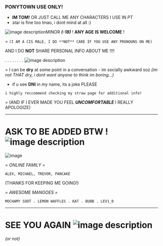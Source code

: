 ### PONYTOWN USE ONLY!
- __IM TOM!__ OR JUST CALL ME ANY CHARACTERS I USE IN *PT*
- star is fine too lmao, i dont mind at all :)

![image description](https://64.media.tumblr.com/fdaaac9f6984d97b678959339a7dabbd/64ef976b6d7170d4-d0/s75x75_c1/fc690f2cfed7f109f70df800db5987a1ffecd615.gifv)MINOR ***(-18)*** ! **ANY AGE IS WELCOME** !

   = ```(I AM A CIS MALE, I DO **NOT** CARE IF YOU USE ANY PRONOUNS ON ME)```
  
  AND I DO **NOT** SHARE PERSONAL INFO ABOUT ME !!!!

 . . . . . . . . ![image description](https://64.media.tumblr.com/faf9ec440be956767bfc281bdc076fbd/b2de55778d00d4c1-6c/s250x400/5de77ba7f3d94638d9a605c76691e81d4f5b9c87.pnj)

= I can be **dry** at some point in a conversation - im socially awkward soz
*(im not THAT dry, i dont want anyone to think im boring...)*

- if u see **DNI** in my name, its a joke PLEASE

```i highly reccommend checking my straw page for additional info!```

= (AND IF I EVER MADE YOU FEEL ***UNCOMFORTABLE*** I REALLY APOLOGIZE)

***

# ASK TO BE ADDED BTW ! ![image description](https://64.media.tumblr.com/67c94628578bd0aead5c93842571363e/64ef976b6d7170d4-12/s75x75_c1/cbac7eb0c56fbec86fe45f9be242a74bcfd6611c.gifv)

![image](https://github.com/user-attachments/assets/fc23527f-2ca2-4ede-8089-5f179334baf0)


= _ONLINE FAMILY_ =


```ALEX, MICHAEL, TREVOR, PANCAKE```

(THANKS FOR KEEPING ME GOING!)

= _AWESOME MANGOES_ =


```MOCHAMY SOOT . LEMON WAFFLES . KAT . BUBB . LEV1_0```

***
# SEE YOU AGAIN ![image description](https://64.media.tumblr.com/cc46789a6d8ecbce30b58fbd696b9d5e/3911cafc8a6a674c-9a/s100x200/c4590f6013127fa778c743dd16cb15d133cb3964.gifv)

*(or not)*
